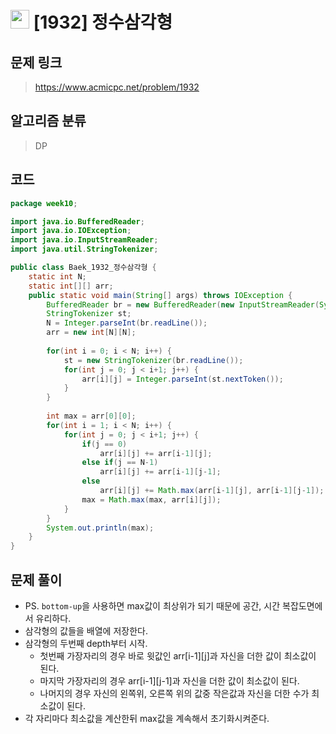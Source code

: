 # <img src="https://d2gd6pc034wcta.cloudfront.net/tier/10.svg" width="30"> [1932] 정수삼각형
## 문제 링크
> https://www.acmicpc.net/problem/1932
## 알고리즘 분류
> DP

## 코드
```java
package week10;

import java.io.BufferedReader;
import java.io.IOException;
import java.io.InputStreamReader;
import java.util.StringTokenizer;

public class Baek_1932_정수삼각형 {
	static int N;
	static int[][] arr;
	public static void main(String[] args) throws IOException {
		BufferedReader br = new BufferedReader(new InputStreamReader(System.in));
		StringTokenizer st;
		N = Integer.parseInt(br.readLine());
		arr = new int[N][N];
		
		for(int i = 0; i < N; i++) {
			st = new StringTokenizer(br.readLine());
			for(int j = 0; j < i+1; j++) {
				arr[i][j] = Integer.parseInt(st.nextToken());
			}
		}
		
		int max = arr[0][0];
		for(int i = 1; i < N; i++) {
			for(int j = 0; j < i+1; j++) {
				if(j == 0)
					arr[i][j] += arr[i-1][j];
				else if(j == N-1)
					arr[i][j] += arr[i-1][j-1];
				else
					arr[i][j] += Math.max(arr[i-1][j], arr[i-1][j-1]);
				max = Math.max(max, arr[i][j]);
			}
		}
		System.out.println(max);
	}
}

```

## 문제 풀이
* PS. `bottom-up`을 사용하면 max값이 최상위가 되기 때문에 공간, 시간 복잡도면에서 유리하다.
* 삼각형의 값들을 배열에 저장한다.
* 삼각형의 두번째 depth부터 시작.
	* 첫번째 가장자리의 경우 바로 윗값인 arr[i-1][j]과 자신을 더한 값이 최소값이 된다.
	* 마지막 가장자리의 경우 arr[i-1][j-1]과 자신을 더한 값이 최소값이 된다.
	* 나머지의 경우 자신의 왼쪽위, 오른쪽 위의 값중 작은값과 자신을 더한 수가 최소값이 된다.
* 각 자리마다 최소값을 계산한뒤 max값을 계속해서 초기화시켜준다.
